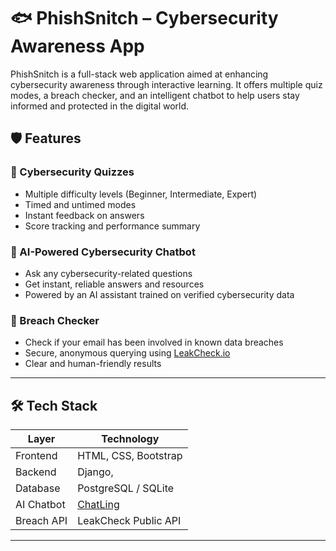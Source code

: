 # 🐟 PhishSnitch – Cybersecurity Awareness App

PhishSnitch is a full-stack web application aimed at enhancing cybersecurity awareness through interactive learning. It offers multiple quiz modes, a breach checker, and an intelligent chatbot to help users stay informed and protected in the digital world.

## 🛡️ Features

### 🔐 Cybersecurity Quizzes
- Multiple difficulty levels (Beginner, Intermediate, Expert)
- Timed and untimed modes
- Instant feedback on answers
- Score tracking and performance summary

### 🤖 AI-Powered Cybersecurity Chatbot
- Ask any cybersecurity-related questions
- Get instant, reliable answers and resources
- Powered by an AI assistant trained on verified cybersecurity data

### 🔎 Breach Checker
- Check if your email has been involved in known data breaches
- Secure, anonymous querying using [LeakCheck.io](https://leakcheck.io/)
- Clear and human-friendly results

---

## 🛠️ Tech Stack

| Layer       | Technology                     |
|-------------|--------------------------------|
| Frontend    | HTML, CSS, Bootstrap           |
| Backend     | Django,                        |
| Database    | PostgreSQL / SQLite            |
| AI Chatbot  | [ChatLing](https://chatling.ai)|
| Breach API  | LeakCheck Public API           |


---

